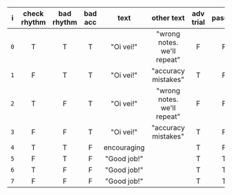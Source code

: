 |  i  | check rhythm | bad rhythm | bad acc |    text     |         other text          | adv trial | passed |
|:---:|:------------:|:----------:|:-------:|:-----------:|:---------------------------:|:---------:|:------:|
| `0` |      T       |     T      |    T    |  "Oi vei!"  | "wrong notes. we'll repeat" |     F     |   F    |
| `1` |      F       |     T      |    T    |  "Oi vei!"  |     "accuracy mistakes"     |     T     |   F    |
| `2` |      T       |     F      |    T    |  "Oi vei!"  | "wrong notes. we'll repeat" |     F     |   F    |
| `3` |      F       |     F      |    T    |  "Oi vei!"  |     "accuracy mistakes"     |     T     |   F    |
| `4` |      T       |     T      |    F    | encouraging |                             |     T     |   F    |
| `5` |      F       |     T      |    F    | "Good job!" |                             |     T     |   T    |
| `6` |      T       |     F      |    F    | "Good job!" |                             |     T     |   T    |
| `7` |      F       |     F      |    F    | "Good job!" |                             |     T     |   T    |


